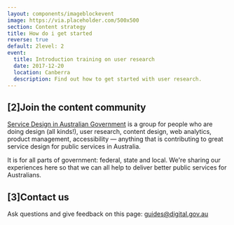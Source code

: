 ```yaml
---
layout: components/imageblockevent
image: https://via.placeholder.com/500x500
section: Content strategy
title: How do i get started
reverse: true
default: 2level: 2
event:
  title: Introduction training on user research
  date: 2017-12-20
  location: Canberra
  description: Find out how to get started with user research.
---
```


## [2]Join the content community
[Service Design in Australian Government](https://groups.google.com/a/digital.gov.au/forum/#!forum/service-design-in-australian-government) is a group for people who are doing design (all kinds!), user research, content design, web analytics, product management, accessibility — anything that is contributing to great service design for public services in Australia.

It is for all parts of government: federal, state and local. We're sharing our experiences here so that we can all help to deliver better public services for Australians.

## [3]Contact us
Ask questions and give feedback on this page: [guides@digital.gov.au](mailto:guides@digital.gov.au)
